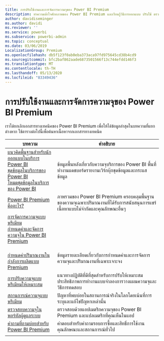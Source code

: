 ```yaml
---
title: การปรับใช้งานและการจัดการความจุของ Power BI Premium
description: ทำความเข้าใจศักยภาพของ Power BI Premium และเรียนรู้วิธีการออกแบบ ปรับใช้ ตรวจสอบ และแก้ไขปัญหาโซลูชันที่ปรับขนาดได้
author: davidiseminger
ms.author: davidi
ms.reviewer: ''
ms.service: powerbi
ms.subservice: powerbi-admin
ms.topic: conceptual
ms.date: 03/06/2019
LocalizationGroup: Premium
ms.openlocfilehash: db5f123f0ab0eba373aca97fd975645cd38b4cd9
ms.sourcegitcommit: bfc2baf862aade6873501566f13c744efdd146f3
ms.translationtype: MT
ms.contentlocale: th-TH
ms.lasthandoff: 05/13/2020
ms.locfileid: "83349436"
---
```

# <a name="deploying-and-managing-power-bi-premium-capacities"></a>การปรับใช้งานและการจัดการความจุของ Power BI Premium

เราได้ยกเลิกเอกสารทางเทคนิคของ Power BI Premium เพื่อให้ได้ข้อมูลล่าสุดในบทความที่แยกต่างหาก ใช้ตารางต่อไปนี้เพื่อค้นหาเนื้อหาจากเอกสารทางเทคนิค 

| บทความ | คำอธิบาย |
|-----|----|
| [แนวคิดพื้นฐานสำหรับนักออกแบบในบริการ Power BI](../fundamentals/service-basic-concepts.md)</br>[ชุดข้อมูลในบริการของ Power BI](../connect-data/service-datasets-understand.md)</br>[โหมดชุดข้อมูลในบริการของ Power BI](../connect-data/service-dataset-modes-understand.md) | ข้อมูลพื้นหลังเกี่ยวกับความจุบริการของ Power BI พื้นที่ทำงานแดชบอร์ดรายงานเวิร์กบุ๊กชุดข้อมูลและกระแสข้อมูล |
| [Power BI Premium คืออะไร?](../admin/service-premium-what-is.md) | ภาพรวมของ Power BI Premium ครอบคลุมพื้นฐานของความจุเฉพาะปริมาณงานที่ได้รับการสนับสนุนการแชร์เนื้อหาแบบไม่จำกัดและคุณลักษณะอื่นๆ  |
| [การจัดการความจุแบบพรีเมียม](../admin/service-premium-capacity-manage.md)</br>[กำหนดค่าและจัดการความจุใน Power BI Premium](../admin/service-admin-premium-manage.md)
</br>[กำหนดค่าปริมาณงานในกำลังการผลิตแบบ Premium](../admin/service-admin-premium-workloads.md) | ข้อมูลรายละเอียดเกี่ยวกับการกำหนดค่าและการจัดการความจุและปริมาณงานที่เฉพาะเจาะจง |
| [การปรับความจุแบบพรีเมียมให้เหมาะสม](../admin/service-premium-capacity-optimize.md) | แนวทางปฏิบัติที่ดีที่สุดสำหรับการปรับให้เหมาะสมประสิทธิภาพการทำงานแบบจำลองการวางแผนความจุและวิธีการทดสอบ |
| [สถานการณ์ความจุแบบพรีเมียม](../admin/service-premium-capacity-scenarios.md) | ปัญหาที่พบบ่อยในสถานการณ์จริงในโลกโดยเน้นที่การระบุและแก้ไขปัญหาเหล่านั้น |
| [ตรวจสอบความจุในพอร์ทัลผู้ดูแลระบบ](../admin/service-admin-premium-monitor-portal.md) | ตรวจสอบด้วยแอปเมตริกความจุของ Power BI Premium และแปลเมตริกที่คุณเห็นในแอป |
| [คำถามที่ถามบ่อยสำหรับ Power BI Premium](../admin/service-premium-faq.md) | คำตอบสำหรับคำถามรอบการซื้อและสิทธิ์การใช้งานคุณลักษณะและสถานการณ์ทั่วไป |
| | |
